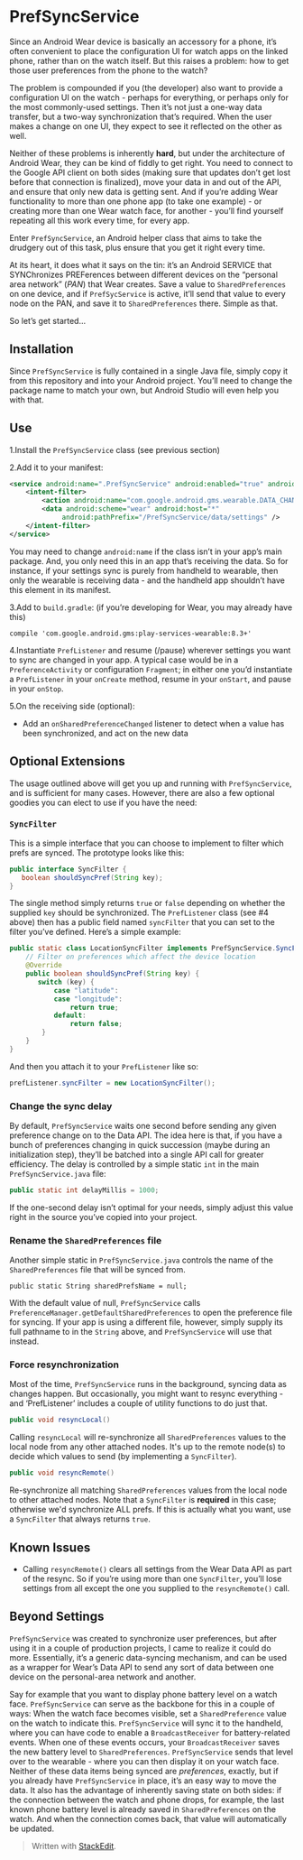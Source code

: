 # PrefSyncService
Since an Android Wear device is basically an accessory for a phone, it’s often convenient to place the configuration UI for watch apps on the linked phone, rather than on the watch itself. But this raises a problem: how to get those user preferences from the phone to the watch?

The problem is compounded if you (the developer) also want to provide a configuration UI on the watch - perhaps for everything, or perhaps only for the most commonly-used settings. Then it’s not just a one-way data transfer, but a two-way synchronization that’s required. When the user makes a change on one UI, they expect to see it reflected on the other as well.

Neither of these problems is inherently **hard**, but under the architecture of Android Wear, they can be kind of fiddly to get right. You need to connect to the Google API client on both sides (making sure that updates don’t get lost before that connection is finalized), move your data in and out of the API, and ensure that only new data is getting sent. And if you’re adding Wear functionality to more than one phone app (to take one example) - or creating more than one Wear watch face, for another - you’ll find yourself repeating all this work every time, for every app.

Enter `PrefSyncService`, an Android helper class that aims to take the drudgery out of this task, plus ensure that you get it right every time.

At its heart, it does what it says on the tin: it’s an Android SERVICE that SYNChronizes PREFerences between different devices on the “personal area network” (_PAN_) that Wear creates. Save a value to `SharedPreferences` on one device, and if `PrefSycService` is active, it’ll send that value to every node on the PAN, and save it to `SharedPreferences` there.  Simple as that. 

So let’s get started...
## Installation
Since `PrefSyncService` is fully contained in a single Java file, simply copy it from this repository and into your Android project. You’ll need to change the package name to match your own, but Android Studio will even help you with that.
## Use
1.Install the `PrefSyncService` class (see previous section)

2.Add it to your manifest:
```xml
<service android:name=".PrefSyncService" android:enabled="true" android:exported="true">
    <intent-filter>
        <action android:name="com.google.android.gms.wearable.DATA_CHANGED" />
        <data android:scheme="wear" android:host="*"
             android:pathPrefix="/PrefSyncService/data/settings" />
    </intent-filter>
</service>
```
You may need to change `android:name` if the class isn’t in your app’s main package. And, you only need this in an app that’s receiving the data. So for instance, if your settings sync is purely from handheld to wearable, then only the wearable is receiving data - and the handheld app shouldn’t have this element in its manifest.

3.Add to `build.gradle`: (if you’re developing for Wear, you may already have this)
```
compile 'com.google.android.gms:play-services-wearable:8.3+'
```
4.Instantiate `PrefListener` and resume (/pause) wherever settings you want to sync are changed in your app. A typical case would be in a `PreferenceActivity` or configuration `Fragment`; in either one you’d instantiate a `PrefListener` in your `onCreate` method, resume in your `onStart`, and pause in your `onStop`.

5.On the receiving side (optional):
  - Add an `onSharedPreferenceChanged` listener to detect when a value has been synchronized, and act on the new data

## Optional Extensions

The usage outlined above will get you up and running with `PrefSyncService`, and is sufficient for many cases. However, there are also a few optional goodies you can elect to use if you have the need:

### `SyncFilter`
This is a simple interface that you can choose to implement to filter which prefs are synced. The prototype looks like this:
```java
public interface SyncFilter {
   boolean shouldSyncPref(String key);
}
```
 The single method simply returns `true` or `false` depending on whether the supplied `key` should be synchronized. The `PrefListener` class (see #4 above) then has a public field named `syncFilter` that you can set to the filter you’ve defined. 
Here’s a simple example:
```java
public static class LocationSyncFilter implements PrefSyncService.SyncFilter {
    // Filter on preferences which affect the device location
    @Override
    public boolean shouldSyncPref(String key) {
       switch (key) {
           case "latitude":
           case "longitude": 
               return true;
           default:
               return false;
        }
    }
}
```
And then you attach it to your `PrefListener` like so:
```java
prefListener.syncFilter = new LocationSyncFilter();
```

### Change the sync delay 
By default, `PrefSyncService` waits one second before sending any given preference change on to the Data API. The idea here is that, if you have a bunch of preferences changing in quick succession (maybe during an initialization step), they’ll be batched into a single API call for greater efficiency.
The delay is controlled by a simple static `int` in the main `PrefSyncService.java` file:
```java
public static int delayMillis = 1000;
```
If the one-second delay isn’t optimal for your needs, simply adjust this value right in the source you’ve copied into your project.

### Rename the `SharedPreferences` file
Another simple static in `PrefSyncService.java` controls the name of the `SharedPreferences` file that will be synced from.
```
public static String sharedPrefsName = null;
```
With the default value of null, `PrefSyncService` calls `PreferenceManager.getDefaultSharedPreferences` to open the preference file for syncing. If your app is using a different file, however, simply supply its full pathname to in the `String` above, and `PrefSyncService` will use that instead.

### Force resynchronization
Most of the time, `PrefSyncService` runs in the background, syncing data as changes happen. But occasionally, you might want to resync everything - and ‘PrefListener’ includes a couple of utility functions to do just that.
```java
public void resyncLocal()
```
Calling `resyncLocal` will re-synchronize all `SharedPreferences` values to the local node from any other attached nodes. It's up to the remote node(s) to decide which values to send (by implementing a `SyncFilter`).

```java
public void resyncRemote()
```
Re-synchronize all matching `SharedPreferences` values from the local node to other attached nodes. Note that a `SyncFilter` is **required** in this case; otherwise we'd synchronize ALL prefs. If this is actually what you want, use a `SyncFilter` that always returns `true`.

## Known Issues
- Calling `resyncRemote()` clears all settings from the Wear Data API as part of the resync. So if you’re using more than one `SyncFilter`, you’ll lose settings from all except the one you supplied to the `resyncRemote()` call.

## Beyond Settings
`PrefSyncService` was created to synchronize user preferences, but after using it in a couple of production projects, I came to realize it could do more. Essentially, it’s a generic data-syncing mechanism, and can be used as a wrapper for Wear’s Data API to send any sort of data between one device on the personal-area network and another.

Say for example that you want to display phone battery level on a watch face. `PrefSyncService` can serve as the backbone for this in a couple of ways:
When the watch face becomes visible, set a `SharedPreference` value on the watch to indicate this. `PrefSyncService` will sync it to the handheld, where you can have code to enable a `BroadcastReceiver` for battery-related events.
When one of these events occurs, your `BroadcastReceiver` saves the new battery level to `SharedPreferences`. `PrefSyncService` sends that level over to the wearable - where you can then display it on your watch face.
Neither of these data items being synced are _preferences_, exactly, but if you already have `PrefSyncService` in place, it’s an easy way to move the data. It also has the advantage of inherently saving state on both sides: if the connection between the watch and phone drops, for example, the last known phone battery level is already saved in `SharedPreferences` on the watch. And when the connection comes back, that value will automatically be updated.


> Written with [StackEdit](https://stackedit.io/).
